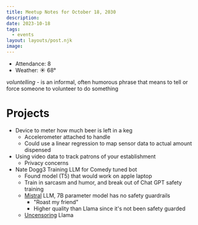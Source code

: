 ```yaml
---
title: Meetup Notes for October 18, 2030
description: 
date: 2023-10-18
tags:
  - events
layout: layouts/post.njk
image:
---
```


- Attendance: 8
- Weather: ☀️ 68°

*voluntelling* - is an informal, often humorous phrase that means to tell or force someone to volunteer to do something
# Projects
- Device to meter how much beer is left in a keg
	- Accelerometer attached to handle
	- Could use a linear regression to map sensor data to actual amount dispensed
- Using video data to track patrons of your establishment
	- Privacy concerns
- Nate Dogg3 Training LLM for Comedy tuned bot
	- Found model (T5) that would work on apple laptop
	- Train in sarcasm and humor, and break out of Chat GPT safety training
	- [Mistral](https://docs.mistral.ai/) LLM, 7B parameter model has no safety guardrails
		- "Roast my friend"
		- Higher quality than Llama since it's not been safety guarded
	- [Uncensoring](https://ollama.ai/blog/run-llama2-uncensored-locally) Llama